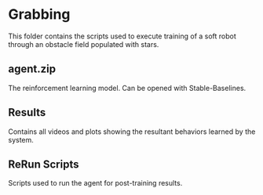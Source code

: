 # Grabbing

This folder contains the scripts used to execute training of a soft robot through an obstacle field populated with stars.

## agent.zip

The reinforcement learning model. Can be opened with Stable-Baselines.

## Results

Contains all videos and plots showing the resultant behaviors learned by the system.


## ReRun Scripts

Scripts used to run the agent for post-training results.